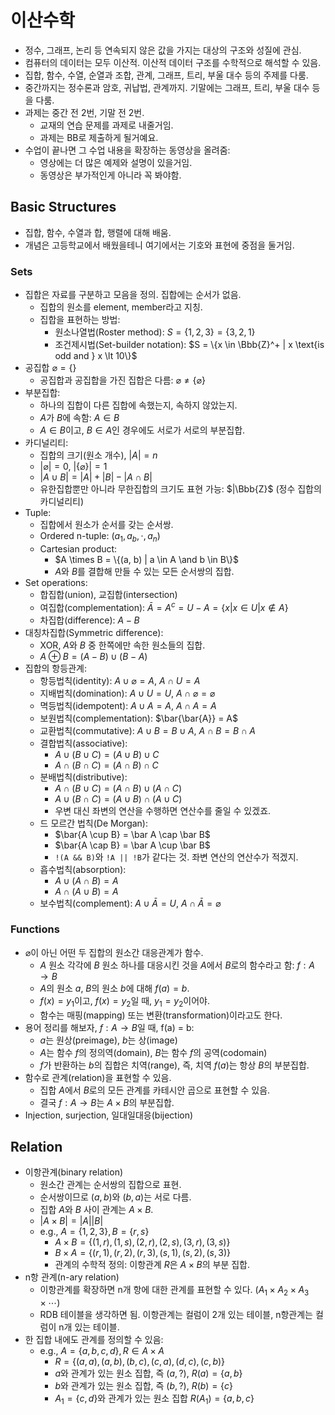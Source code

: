 # 이산수학

- 정수, 그래프, 논리 등 연속되지 않은 값을 가지는 대상의 구조와 성질에 관심.
- 컴퓨터의 데이터는 모두 이산적. 이산적 데이터 구조를 수학적으로 해석할 수 있음.
- 집합, 함수, 수열, 순열과 조합, 관계, 그래프, 트리, 부울 대수 등의 주제를 다룸.
- 중간까지는 정수론과 암호, 귀납법, 관계까지. 기말에는 그래프, 트리, 부울 대수 등을 다룸.
- 과제는 중간 전 2번, 기말 전 2번.
  - 교재의 연습 문제를 과제로 내줄거임.
  - 과제는 BB로 제출하게 될거예요.
- 수업이 끝나면 그 수업 내용을 확장하는 동영상을 올려줌:
  - 영상에는 더 많은 예제와 설명이 있을거임.
  - 동영상은 부가적인게 아니라 꼭 봐야함.

## Basic Structures

- 집합, 함수, 수열과 합, 행렬에 대해 배움.
- 개념은 고등학교에서 배웠을테니 여기에서는 기호와 표현에 중점을 둘거임.

### Sets

- 집합은 자료를 구분하고 모음을 정의. 집합에는 순서가 없음.
  - 집합의 원소를 element, member라고 지칭.
  - 집합을 표현하는 방법:
    - 원소나열법(Roster method): $S = \{1, 2, 3\} = \{3, 2, 1\}$
    - 조건제시법(Set-builder notation): $S = \{x \in \Bbb{Z}^+ | x \text{is odd and } x \lt 10\}$
- 공집합 $\varnothing = \{\}$
  - 공집합과 공집합을 가진 집합은 다름: $\varnothing \neq \{\varnothing\}$
- 부분집합:
  - 하나의 집합이 다른 집합에 속했는지, 속하지 않았는지.
  - $A$가 $B$에 속함: $A \in B$
  - $A \in B$이고, $B \in A$인 경우에도 서로가 서로의 부분집합.
- 카디널리티:
  - 집합의 크기(원소 개수), $|A| = n$
  - $|\varnothing| = 0$, $|\{\varnothing\}| = 1$
  - $|A \cup B| = |A| + |B| - |A \cap B|$
  - 유한집합뿐만 아니라 무한집합의 크기도 표현 가능: $|\Bbb{Z}$ (정수 집합의 카디널리티)
- Tuple:
  - 집합에서 원소가 순서를 갖는 순서쌍.
  - Ordered n-tuple: $(a_1, a_b, \cdot, a_n)$
  - Cartesian product:
    - $A \times B = \{(a, b) | a \in A \and b \in B\}$
    - $A$와 $B$를 결합해 만들 수 있는 모든 순서쌍의 집합.
- Set operations:
  - 합집합(union), 교집합(intersection)
  - 여집합(complementation): $\bar A = A^c = U - A = \{x | x \in U | x \notin A\}$
  - 차집합(difference): $A - B$
- 대칭차집합(Symmetric difference):
  - XOR, $A$와 $B$ 중 한쪽에만 속한 원소들의 집합.
  - $A \oplus B = (A - B) \cup (B - A)$
- 집합의 항등관계:
  - 항등법칙(identity): $A \cup \varnothing = A$, $A \cap U = A$
  - 지배법칙(domination): $A \cup U = U$, $A \cap \varnothing = \varnothing$
  - 멱등법칙(idempotent): $A \cup A = A$, $A \cap A = A$
  - 보원법칙(complementation): $\bar{\bar{A}} = A$
  - 교환법칙(commutative): $A \cup B = B \cup A$, $A \cap B = B \cap A$
  - 결합법칙(associative):
    - $A \cup (B \cup C) = (A \cup B) \cup C$
    - $A \cap (B \cap C) = (A \cap B) \cap C$
  - 분배법칙(distributive):
    - $A \cap (B \cup C) = (A \cap B) \cup (A \cap C)$
    - $A \cup (B \cap C) = (A \cup B) \cap (A \cup C)$
    - 우변 대신 좌변의 연산을 수행하면 연산수를 줄일 수 있겠죠.
  - 드 모르간 법칙(De Morgan):
    - $\bar{A \cup B} = \bar A \cap \bar B$
    - $\bar{A \cap B} = \bar A \cup \bar B$
    - `!(A && B)`와 `!A || !B`가 같다는 것. 좌변 연산의 연산수가 적겠지.
  - 흡수법칙(absorption):
    - $A \cup (A \cap B) = A$
    - $A \cap (A \cup B) = A$
  - 보수법칙(complement): $A \cup \bar{A} = U$, $A \cap \bar{A} = \varnothing$

### Functions

- $\varnothing$이 아닌 어떤 두 집합의 원소간 대응관계가 함수.
  - $A$ 원소 각각에 $B$ 원소 하나를 대응시킨 것을 $A$에서 $B$로의 함수라고 함: $f: A \to B$
  - $A$의 원소 $a$, $B$의 원소 $b$에 대해 $f(a) = b$.
  - $f(x) = y_1$이고, $f(x) = y_2$일 때, $y_1 = y_2$이어야.
  - 함수는 매핑(mapping) 또는 변환(transformation)이라고도 한다.
- 용어 정리를 해보자, $f: A \to B$일 때, f(a) = b:
  - $a$는 원상(preimage), $b$는 상(image)
  - $A$는 함수 $f$의 정의역(domain), $B$는 함수 $f$의 공역(codomain)
  - $f$가 반환하는 $b$의 집합은 치역(range), 즉, 치역 $f(a)$는 항상 $B$의 부분집합.
- 함수로 관계(relation)을 표현할 수 있음.
  - 집합 $A$에서 $B$로의 모든 관계를 카테시안 곱으로 표현할 수 있음.
  - 결국 $f: A \to B$는 $A \times B$의 부분집합.
- Injection, surjection, 일대일대응(bijection)

## Relation

- 이항관계(binary relation)
  - 원소간 관계는 순서쌍의 집합으로 표현.
  - 순서쌍이므로 $(a, b)$와 $(b, a)$는 서로 다름.
  - 집합 $A$와 $B$ 사이 관계는 $A \times B$.
  - $|A \times B| = |A||B|$
  - e.g., $A = \{1, 2, 3\}, B = \{r, s\}$
    - $A \times B = \{(1, r), (1, s), (2, r), (2, s), (3, r), (3, s)\}$
    - $B \times A = \{(r, 1), (r, 2), (r, 3), (s, 1), (s, 2), (s, 3)\}$
    - 관계의 수학적 정의: 이항관계 $R$은 $A \times B$의 부분 집합.
- n항 관계(n-ary relation)
  - 이항관계를 확장하면 n개 항에 대한 관계를 표현할 수 있다. ($A_1 \times A_2 \times A_3 \times \cdots$)
  - RDB 테이블을 생각하면 됨. 이항관계는 컬럼이 2개 있는 테이블, n항관계는 컬럼이 n개 있는 테이블.
- 한 집합 내에도 관계를 정의할 수 있음:
  - e.g., $A = \{a, b, c, d\}, R \in A \times A$
    - $R = \{(a, a), (a, b), (b, c), (c, a), (d, c), (c, b)\}$
    - $a$와 관계가 있는 원소 집합, 즉 $(a, ?)$, $R(a) = \{a, b\}$
    - $b$와 관계가 있는 원소 집합, 즉 $(b, ?)$, $R(b) = \{c\}$
    - $A_1 = \{c, d\}$와 관계가 있는 원소 집합 $R(A_1) = \{a, b, c\}$
